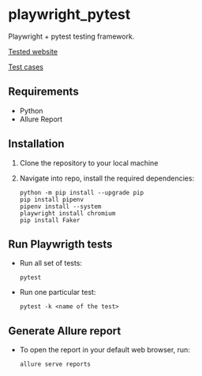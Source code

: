 # playwright_pytest

Playwright + pytest testing framework. 

[Tested website](https://www.automationexercise.com)

[Test cases](https://www.automationexercise.com/test_cases)

## Requirements

- Python
- Allure Report

## Installation

1. Clone the repository to your local machine
  
2. Navigate into repo, install the required dependencies:
    ```
    python -m pip install --upgrade pip
    pip install pipenv
    pipenv install --system
    playwright install chromium
    pip install Faker
    ```

## Run Playwrigth tests

- Run all set of tests:
  ```shell
  pytest
  ```

- Run one particular test:
  ```shell
  pytest -k <name of the test>
  ```

## Generate Allure report

- To open the report in your default web browser, run:
  ```shell
  allure serve reports
  ```
